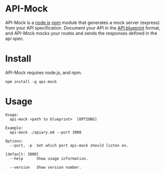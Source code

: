 # API-Mock 

API-Mock is a [node.js](http://nodejs.org/) [npm](https://npmjs.org/) module that generates a mock server (express) from your API specification. Document your API in the [API blueprint](http://apiblueprint.org/) format, and API-Mock mocks your routes and sends the responses defined in the api spec.

# Install

API-Mock requires node.js, and npm.

    npm install -g api-mock

# Usage

    Usage:
      api-mock <path to blueprint>  [OPTIONS]
    
    Example:
      api-mock ./apiary.md --port 3000
    
    Options:
      --port, -p  Set which port api-mock should listen on.
                                                                     [default: 3000]
      --help      Show usage information.
    
      --version   Show version number.


